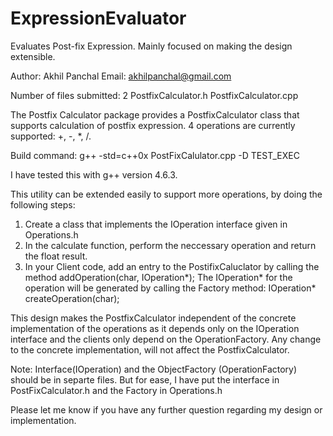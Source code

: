# ExpressionEvaluator
Evaluates Post-fix Expression. Mainly focused on making the design extensible.

Author:	Akhil Panchal
Email: 	akhilpanchal@gmail.com

Number of files submitted: 2
	PostfixCalculator.h
	PostfixCalculator.cpp

The Postfix Calculator package provides a PostfixCalculator class that
supports calculation of postfix expression. 4 operations are currently
supported: +, -, *, /.

Build command:
	g++ -std=c++0x PostFixCalulator.cpp -D TEST_EXEC

I have tested this with g++ version 4.6.3.

This utility can be extended easily to support more operations, by doing the 
following steps:

1. Create a class that implements the IOperation interface given in Operations.h
2. In the calculate function, perform the neccessary operation and return the float result.
3. In your Client code, add an entry to the PostifixCaluclator by calling the method
	addOperation(char, IOperation*);
The IOperation* for the operation will be generated by calling the Factory method:
	IOperation* createOperation(char);

This design makes the PostfixCalculator independent of the concrete implementation of 
the operations as it depends only on the IOperation interface and the clients only 
depend on the OperationFactory.
Any change to the concrete implementation, will not affect the PostfixCalculator.

Note:
	Interface(IOperation) and the ObjectFactory (OperationFactory) should be in separte files.
	But for ease, I have put the interface in PostFixCalculator.h and the Factory in Operations.h


Please let me know if you have any further question regarding my design or implementation.
